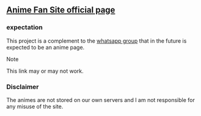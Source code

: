 ## **[Anime Fan Site official page][afs]**

### **expectation**

This project is a complement to the [whatsapp group][gr] that in the future is expected to be an anime page.

[gr]: https://chat.whatsapp.com/EsJmGTC0t0s5nTkbNeC2gq

> [!NOTE]
> This link may or may not work.

[afs]: https://sadgman.github.io/Anime-page-project

### **Disclaimer** 

The animes are not stored on our own servers and I am not responsible for any misuse of the site.
